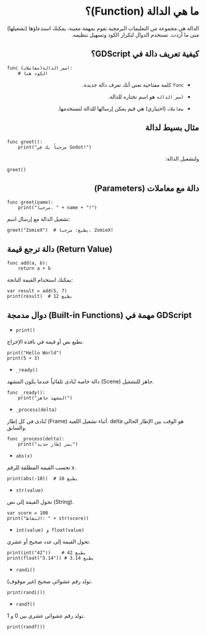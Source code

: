 <div dir=rtl>

# ما هي الدالة (Function)؟

الدالة هي مجموعة من التعليمات البرمجية تقوم بمهمة معينة، يمكنك استدعاؤها (تشغيلها) متى ما أردت. تستخدم الدوال لتكرار الكود وتسهيل تنظيمه.

## كيفية تعريف دالة في GDScript؟

<div dir=ltr>

```
func اسم_الدالة(معاملات):
    # الكود هنا
```

<div dir=rtl>

- `func` كلمة مفتاحية تعني أنك تعرف دالة جديدة.

- `اسم_الدالة` هو اسم تختاره للدالة.

- `معاملات` (اختياري) هي قيم يمكن إرسالها للدالة لتستخدمها.

## مثال بسيط لدالة

<div dir=ltr>

```
func greet():
    print("مرحباً بك في Godot!")
```

<div dir=rtl>

ولتشغيل الدالة:

<div dir=ltr>

```
greet()
```

<div dir=rtl>

## دالة مع معاملات (Parameters)

<div dir=ltr>

```
func greet(name):
    print("مرحباً، " + name + "!")

```

تشغيل الدالة مع إرسال اسم:

```
greet("ZomieX")  # يطبع: مرحباً، ZomieX!
```

## دالة ترجع قيمة (Return Value)

```
func add(a, b):
    return a + b
```

يمكنك استخدام القيمة الناتجة:

```
var result = add(5, 7)
print(result)  # يطبع 12
```

## دوال مدمجة (Built-in Functions) مهمة في GDScript

- `print()`

تطبع نص أو قيمة في نافذة الإخراج.

```
print("Hello World")
print(5 + 3)
```

- `_ready()`

دالة خاصة تٌنادى تلقائياً عندما يكون المشهد (Scene) جاهز للتشغيل.

```
func _ready():
    print("المشهد جاهز")
```

- `_process(delta)`

تُنادى في كل إطار (Frame) أثناء تشغيل اللعبة. delta هو الوقت بين الإطار الحالي والسابق.

```
func _process(delta):
    print("يمر إطار جديد")
```

- `abs(x)`

تحسب القيمة المطلقة للرقم x.

```
print(abs(-10))  # يطبع 10
```

- `str(value)`

تحول القيمة إلى نص (String).

```
var score = 100
print("النقاط: " + str(score))
```

- `int(value) و float(value)`

تحول القيمة إلى عدد صحيح أو عشري.

```
print(int("42"))    # يطبع 42
print(float("3.14")) # يطبع 3.14
```

- `randi()`

تولد رقم عشوائي صحيح (غير موقوف).

```
print(randi())
```

- `randf()`

تولد رقم عشوائي عشري بين 0 و 1.

```
print(randf())
```
